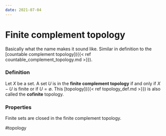 ```yaml
---
date: 2021-07-04
---
```

# Finite complement topology
Basically what the name makes it sound like. Similar in definition to the [countable complement topology]({{< ref countable_complement_topology.md >}}).

### Definition
Let $X$ be a set. A set $U$ is in the **finite complement topology** if and only if $X - U$ is finite or if $U = \emptyset$. This [topology]({{< ref topology_def.md >}}) is also called the **cofinite** topology.

### Properties
Finite sets are closed in the finite complement topology.

#topology 